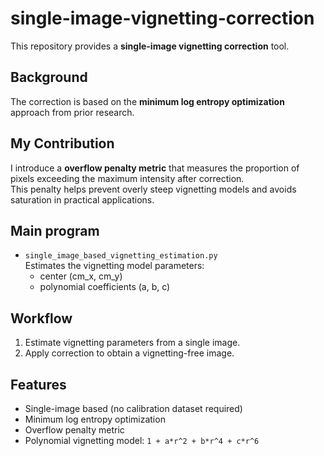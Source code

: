 # single-image-vignetting-correction
This repository provides a **single-image vignetting correction** tool.

## Background
The correction is based on the **minimum log entropy optimization** approach from prior research.  

## My Contribution
I introduce a **overflow penalty metric** that measures the proportion of pixels exceeding the maximum intensity after correction.  
This penalty helps prevent overly steep vignetting models and avoids saturation in practical applications.

## Main program
- `single_image_based_vignetting_estimation.py`  
  Estimates the vignetting model parameters:
  - center (cm_x, cm_y)
  - polynomial coefficients (a, b, c)

## Workflow
1. Estimate vignetting parameters from a single image.
2. Apply correction to obtain a vignetting-free image.

## Features
- Single-image based (no calibration dataset required)
- Minimum log entropy optimization
- Overflow penalty metric
- Polynomial vignetting model: `1 + a*r^2 + b*r^4 + c*r^6`
